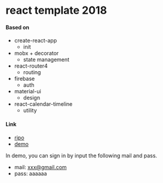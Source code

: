 # react template 2018

#### Based on

* create-react-app
  + init
* mobx + decorator
  + state management
* react-router4
  + routing
* firebase
  + auth
* material-ui
  + design
* react-calendar-timeline
  + utility

#### Link

* [ripo](https://github.com/HirokiIto/react-template-2018)
* [demo](https://hirokiito.github.io/react-template-2018)

In demo, you can sign in by input the following mail and pass.
  + mail: xxx@gmail.com
  + pass: aaaaaa
